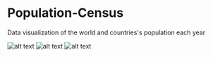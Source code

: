 # Population-Census
Data visualization of the world and countries's population each year

![alt text](https://i.imgur.com/nnjf9rS.png)
![alt text](https://i.imgur.com/OcVxTDK.png)
![alt text](https://i.imgur.com/OcVxTDK.png)


